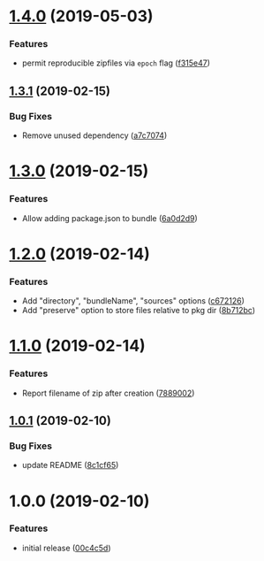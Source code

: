 # [1.4.0](https://github.com/ryaninvents/plugin-bundle-zip/compare/v1.3.1...v1.4.0) (2019-05-03)


### Features

* permit reproducible zipfiles via `epoch` flag ([f315e47](https://github.com/ryaninvents/plugin-bundle-zip/commit/f315e47))

## [1.3.1](https://github.com/ryaninvents/plugin-bundle-zip/compare/v1.3.0...v1.3.1) (2019-02-15)


### Bug Fixes

* Remove unused dependency ([a7c7074](https://github.com/ryaninvents/plugin-bundle-zip/commit/a7c7074))

# [1.3.0](https://github.com/ryaninvents/plugin-bundle-zip/compare/v1.2.0...v1.3.0) (2019-02-15)


### Features

* Allow adding package.json to bundle ([6a0d2d9](https://github.com/ryaninvents/plugin-bundle-zip/commit/6a0d2d9))

# [1.2.0](https://github.com/ryaninvents/plugin-bundle-zip/compare/v1.1.0...v1.2.0) (2019-02-14)


### Features

* Add "directory", "bundleName", "sources" options ([c672126](https://github.com/ryaninvents/plugin-bundle-zip/commit/c672126))
* Add "preserve" option to store files relative to pkg dir ([8b712bc](https://github.com/ryaninvents/plugin-bundle-zip/commit/8b712bc))

# [1.1.0](https://github.com/ryaninvents/plugin-bundle-zip/compare/v1.0.1...v1.1.0) (2019-02-14)


### Features

* Report filename of zip after creation ([7889002](https://github.com/ryaninvents/plugin-bundle-zip/commit/7889002))

## [1.0.1](https://github.com/ryaninvents/plugin-bundle-zip/compare/v1.0.0...v1.0.1) (2019-02-10)


### Bug Fixes

* update README ([8c1cf65](https://github.com/ryaninvents/plugin-bundle-zip/commit/8c1cf65))

# 1.0.0 (2019-02-10)


### Features

* initial release ([00c4c5d](https://github.com/ryaninvents/plugin-bundle-zip/commit/00c4c5d))
